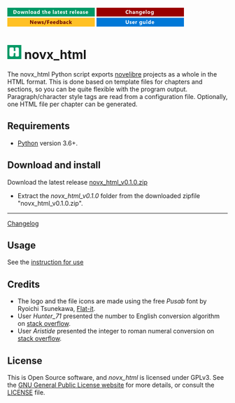 [![Download the latest release](docs/img/download-button.png)](https://raw.githubusercontent.com/peter88213/novx_html/main/dist/novx_html_v0.1.0.pyzw)
[![Changelog](docs/img/changelog-button.png)](docs/changelog.md)
[![News/Feedback](docs/img/news-button.png)](https://github.com/peter88213/novelibre/discussions)
[![User guide](docs/img/help-button.png)](docs/usage.md)


# ![H](src/icons/hLogo32.png) novx_html

The novx_html Python script exports [novelibre](https://github.com/peter88213/novelibre/) projects as a whole in the HTML format.
This is done based on template files for chapters and sections, so you can be quite flexible with the program output. 
Paragraph/character style tags are read from a configuration file.
Optionally, one HTML file per chapter can be generated.


## Requirements

- [Python](https://www.python.org/) version 3.6+.

## Download and install


Download the latest release [novx_html_v0.1.0.zip](https://github.com/peter88213/novx_html/raw/main/dist/novx_html_v0.1.0.zip)

- Extract the *novx_html_v0.1.0* folder from the downloaded zipfile "novx_html_v0.1.0.zip".

---

[Changelog](docs/changelog.md)

## Usage

See the [instruction for use](docs/usage.md)

## Credits

- The logo and the file icons are made using the free *Pusab* font by Ryoichi Tsunekawa, [Flat-it](http://flat-it.com/).
- User *Hunter_71* presented the number to English conversion algorithm on [stack overflow](https://stackoverflow.com/a/51849443).
- User *Aristide* presented the integer to roman numeral conversion on [stack overflow](https://stackoverflow.com/a/47713392).

## License

This is Open Source software, and *novx_html* is licensed under GPLv3. See the
[GNU General Public License website](https://www.gnu.org/licenses/gpl-3.0.en.html) for more
details, or consult the [LICENSE](https://github.com/peter88213/novx_html/blob/main/LICENSE) file.
